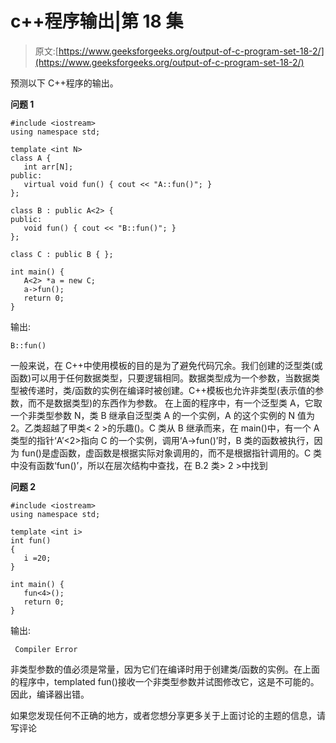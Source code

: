 # c++程序输出|第 18 集

> 原文:[https://www.geeksforgeeks.org/output-of-c-program-set-18-2/](https://www.geeksforgeeks.org/output-of-c-program-set-18-2/)

预测以下 C++程序的输出。

**问题 1**

```
#include <iostream>
using namespace std;

template <int N>
class A {
   int arr[N];
public:
   virtual void fun() { cout << "A::fun()"; }
};

class B : public A<2> {
public:
   void fun() { cout << "B::fun()"; }
};

class C : public B { };

int main() {
   A<2> *a = new C;
   a->fun();
   return 0;
}
```

输出:

```
B::fun()
```

一般来说，在 C++中使用模板的目的是为了避免代码冗余。我们创建的泛型类(或函数)可以用于任何数据类型，只要逻辑相同。数据类型成为一个参数，当数据类型被传递时，类/函数的实例在编译时被创建。C++模板也允许非类型(表示值的参数，而不是数据类型)的东西作为参数。
在上面的程序中，有一个泛型类 A，它取一个非类型参数 N，类 B 继承自泛型类 A 的一个实例，A 的这个实例的 N 值为 2。乙类超越了甲类< 2 >的乐趣()。C 类从 B 继承而来，在 main()中，有一个 A 类型的指针‘A’<2>指向 C 的一个实例，调用‘A->fun()’时，B 类的函数被执行，因为 fun()是虚函数，虚函数是根据实际对象调用的，而不是根据指针调用的。C 类中没有函数‘fun()’，所以在层次结构中查找，在 B.2 类> 2 >中找到

**问题 2**

```
#include <iostream>
using namespace std;

template <int i>
int fun()
{
   i =20; 
}

int main() {
   fun<4>();
   return 0;
}
```

输出:

```
 Compiler Error
```

非类型参数的值必须是常量，因为它们在编译时用于创建类/函数的实例。在上面的程序中，templated fun()接收一个非类型参数并试图修改它，这是不可能的。因此，编译器出错。

如果您发现任何不正确的地方，或者您想分享更多关于上面讨论的主题的信息，请写评论